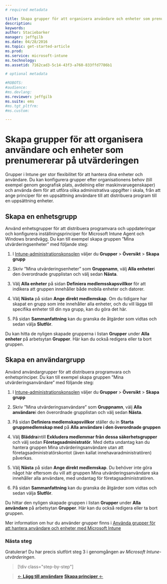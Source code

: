 ```yaml
---
# required metadata

title: Skapa grupper för att organisera användare och enheter som prenumererar på utvärderingen | Microsoft Intune
description:
keywords:
author: Staciebarker
manager: jeffgilb
ms.date: 04/28/2016
ms.topic: get-started-article
ms.prod:
ms.service: microsoft-intune
ms.technology:
ms.assetid: 7162cad3-5c14-43f3-a760-833ffd7786b1

# optional metadata

#ROBOTS:
#audience:
#ms.devlang:
ms.reviewer: jeffgilb
ms.suite: ems
#ms.tgt_pltfrm:
#ms.custom:

---
```


# Skapa grupper för att organisera användare och enheter som prenumererar på utvärderingen
Grupper i Intune ger stor flexibilitet för att hantera dina enheter och användare. Du kan konfigurera grupper efter organisationens behov (till exempel genom geografisk plats, avdelning eller maskinvaruegenskaper) och använda dem för att utföra olika administrativa uppgifter i skala, från att ange principer för en uppsättning användare till att distribuera program till en uppsättning enheter.

## Skapa en enhetsgrupp
Använd enhetsgrupper för att distribuera programvara och uppdateringar och konfigurera inställningsprinciper för Microsoft Intune Agent och Windows brandvägg. Du kan till exempel skapa gruppen ”Mina utvärderingsenheter” med följande steg:

1.  I [Intune-administrationskonsolen](https://manage.microsoft.com/) väljer du **Grupper** &gt; **Översikt** &gt; **Skapa grupp**

2.  Skriv ”Mina utvärderingsenheter” som **Gruppnamn**, välj **Alla enheter**i den överordnade grupplistan och välj sedan **Nästa**.

3.  Välj **Alla enheter** på sidan **Definiera medlemsskapsvillkor** för att indikera att gruppen innehåller både mobila enheter och datorer.

4.  Välj **Nästa** på sidan **Ange direkt medlemskap**. Om du tidigare har skapat en grupp som inte innehåller alla enheter, och du vill lägga till specifika enheter till din nya grupp, kan du göra det här.

5.  På sidan **Sammanfattning** kan du granska de åtgärder som vidtas och sedan välja **Slutför**.

Du kan hitta de nyligen skapade grupperna i listan **Grupper** under **Alla enheter** på arbetsytan **Grupper**. Här kan du också redigera eller ta bort gruppen.

## Skapa en användargrupp
Använd användargrupper för att distribuera programvara och enhetsprinciper. Du kan till exempel skapa gruppen ”Mina utvärderingsanvändare” med följande steg:

1.  I [Intune-administrationskonsolen](https://manage.microsoft.com/) väljer du **Grupper** &gt; **Översikt** &gt; **Skapa grupp**

2.  Skriv ”Mina utvärderingsanvändare” som **Gruppnamn**, välj **Alla användare**i den överordnade grupplistan och välj sedan **Nästa**.

3.  På sidan **Definiera medlemskapsvillkor** ställer du in **Starta gruppmedlemskap med** på **Alla användare i den överordnade gruppen**

4.  Välj **Bläddra**intill **Exkludera medlemmar från dessa säkerhetsgrupper** och välj sedan **Företagsadministratör**. Med detta undantag kan du hantera gruppen Mina utvärderingsanvändare utan att företagsadministratörskontot (även kallat innehavaradministratören) påverkas.

5.  Välj **Nästa** på sidan **Ange direkt medlemskap**. Du behöver inte göra något här eftersom du vill att gruppen Mina utvärderingsanvändare ska innehåller alla användare, med undantag för företagsadministratören.

6.  På sidan **Sammanfattning** kan du granska de åtgärder som vidtas och sedan välja **Slutför**.

Du hittar den nyligen skapade gruppen i listan **Grupper** under **Alla användare** på arbetsytan **Grupper**. Här kan du också redigera eller ta bort gruppen.

Mer information om hur du använder grupper finns i [Använda grupper för att hantera användare och enheter med Microsoft Intune](/Intune/Deploy-Use/use-groups-to-manage-users-and-devices-with-microsoft-intune)

### Nästa steg
Gratulerar! Du har precis slutfört steg 3 i genomgången av *Microsoft Intune-utvärderingen*.

>[!div class="step-by-step"]

>[&larr; **Lägg till användare**](.\get-started-with-a-30-day-trial-of-microsoft-intune-step-2.md)     [**Skapa principer** &larr;](.\get-started-with-a-30-day-trial-of-microsoft-intune-step-4.md)  


<!--HONumber=May16_HO2-->


